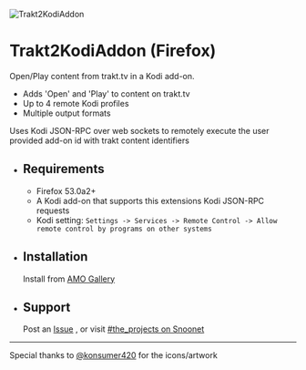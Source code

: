 ![Trakt2KodiAddon](https://raw.githubusercontent.com/anxdpanic/Trakt2KodiAddon-Extension/firefox/images/icon_128.png)
# Trakt2KodiAddon (Firefox)

Open/Play content from trakt.tv in a Kodi add-on.

- Adds 'Open' and 'Play' to content on trakt.tv
- Up to 4 remote Kodi profiles
- Multiple output formats

Uses Kodi JSON-RPC over web sockets to remotely execute the user provided add-on id with trakt content identifiers


- Requirements
    -
    
    - Firefox 53.0a2+
    - A Kodi add-on that supports this extensions Kodi JSON-RPC requests
    - Kodi setting: `Settings -> Services -> Remote Control -> Allow remote control by programs on other systems`

- Installation
    -

    Install from [AMO Gallery](https://addons.mozilla.org/en-US/firefox/addon/trakt2kodiaddon/)

- Support
    -

    Post an [Issue](https://github.com/anxdpanic/Trakt2KodiAddon-Extension/issues) , or visit [#the_projects on Snoonet](https://kiwiirc.com/client/irc.snoonet.org/The_Projects)

---

Special thanks to [@konsumer420](https://twitter.com/konsumer420) for the icons/artwork
